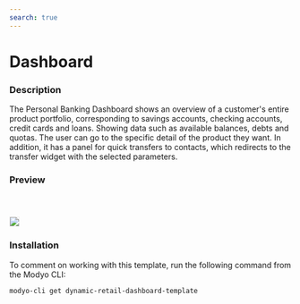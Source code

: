 ```yaml
---
search: true
---
```


# Dashboard 

### Description

The Personal Banking Dashboard shows an overview of a customer's entire product portfolio, corresponding to savings accounts, checking accounts, credit cards and loans. Showing data such as available balances, debts and quotas. The user can go to the specific detail of the product they want.
In addition, it has a panel for quick transfers to contacts, which redirects to the transfer widget with the selected parameters.

### Preview

 <img src="/assets/img/dynamic/experiences/retail/dashboard.jpg" style="border: 1px solid #EEE; margin-top: 40px; max-width:600px;"> 


### Installation 

To comment on working with this template, run the following command from the Modyo CLI:

```bash
modyo-cli get dynamic-retail-dashboard-template
```
